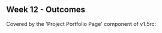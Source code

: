<link rel="stylesheet" href="{{baseUrl}}/css/main.css">
<link rel="stylesheet" href="{{baseUrl}}/css/schedule.css">

<div class="website-content">

## Week 12 - Outcomes

<div id="main">


<include src="outcome-umlModel.md" />

<!-- ==================================================================================================== -->

<include src="outcome-cloudComputing.md" />

<!-- ==================================================================================================== -->

<dynamic-panel src="outcome-testCaseDesignCombined.md" type="warning" header=":trophy: Can combine test case design heuristics :star::star:" no-close/>

<!-- ==================================================================================================== -->

<panel type="danger" header=":trophy: Can describe contributions to a project :star:" expandable>
  <panel header=":dart: Evidence" expanded>

Covered by the 'Project Portfolio Page' component of v1.5rc:

<include src="../../admin/project-v15rc.md" name="%%Admin &raquo; Project &rarr; v1.5rc%%" dynamic />

  </panel>
</panel>

</div>
</div>
